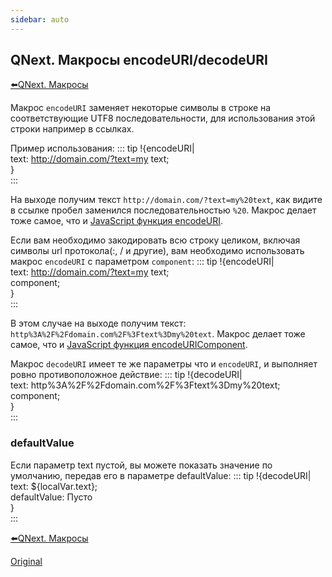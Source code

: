 ```yaml
---
sidebar: auto
---
```


## QNext. Макросы encodeURI/decodeURI

[⬅️QNext. Макросы](/docs-test/ph/macros)



Макрос `encodeURI` заменяет некоторые символы в строке на соответствующие UTF8 последовательности, для использования этой строки например в ссылках. 

Пример использования:
::: tip
!{encodeURI|<br>  text: http://domain.com/?text=my text;<br>}<br>
:::

На выходе получим текст `http://domain.com/?text=my%20text`, как видите в ссылке пробел заменился последовательностью `%20`. Макрос делает тоже самое, что и [JavaScript функция encodeURI](https://developer.mozilla.org/ru/docs/Web/JavaScript/Reference/Global_Objects/encodeURI).

Если вам необходимо закодировать всю строку целиком, включая символы url протокола(:, / и другие), вам необходимо использовать макрос `encodeURI` с параметром `component`:
::: tip
!{encodeURI|<br>  text: http://domain.com/?text=my text;<br>  component;<br>}<br>
:::

В этом случае на выходе получим текст: `http%3A%2F%2Fdomain.com%2F%3Ftext%3Dmy%20text`. Макрос делает тоже самое, что и [JavaScript функция encodeURIComponent](https://developer.mozilla.org/ru/docs/Web/JavaScript/Reference/Global_Objects/encodeURIComponent).



Макрос `decodeURI` имеет те же параметры что и `encodeURI`, и выполняет ровно противоположное действие: 
::: tip
!{decodeURI|<br>  text: http%3A%2F%2Fdomain.com%2F%3Ftext%3Dmy%20text;<br>  component;<br>}<br>
:::


### defaultValue

Если параметр text пустой, вы можете показать значение по умолчанию, передав его в параметре defaultValue:
::: tip
!{decodeURI|<br>  text: ${localVar.text};<br>  defaultValue: Пусто<br>}<br>
:::



[⬅️QNext. Макросы](/docs-test/ph/macros)

[Original](https://telegra.ph/QNext-Macros-encodeURI-08-10)